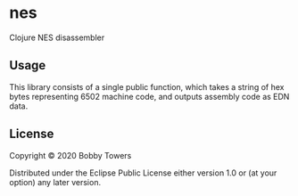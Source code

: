 # nes

Clojure NES disassembler

## Usage

This library consists of a single public function, which takes a string of hex bytes representing 6502 machine code, and outputs assembly code as EDN data.

## License

Copyright © 2020 Bobby Towers

Distributed under the Eclipse Public License either version 1.0 or (at
your option) any later version.
